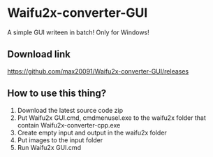 # Waifu2x-converter-GUI
A simple GUI writeen in batch! Only for Windows!

## Download link
https://github.com/max20091/Waifu2x-converter-GUI/releases

## How to use this thing?
1. Download the latest source code zip
2. Put Waifu2x GUI.cmd, cmdmenusel.exe to the waifu2x folder that contain Waifu2x-converter-cpp.exe
3. Create empty input and output in the waifu2x folder
4. Put images to the input folder
5. Run Waifu2x GUI.cmd
